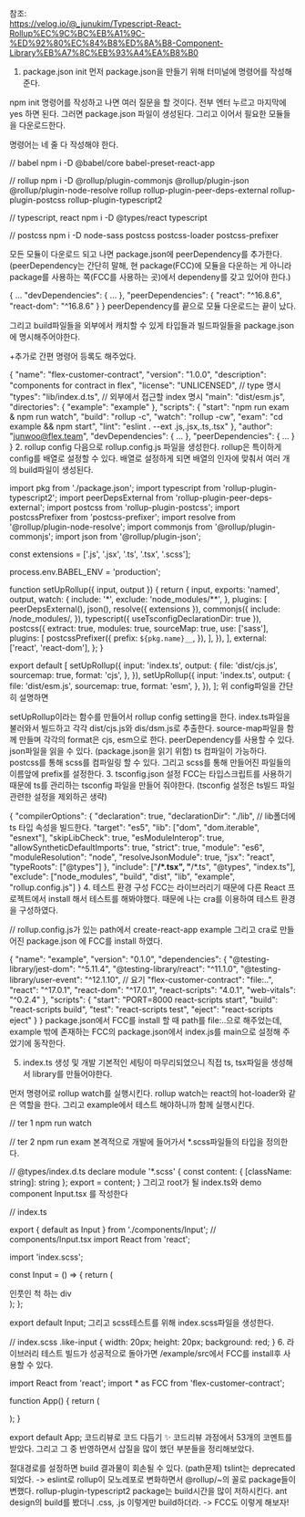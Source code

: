 참조: <br />
https://velog.io/@_junukim/Typescript-React-Rollup%EC%9C%BC%EB%A1%9C-%ED%92%80%EC%84%B8%ED%8A%B8-Component-Library%EB%A7%8C%EB%93%A4%EA%B8%B0

1. package.json init
   먼저 package.json을 만들기 위해 터미널에 명령어를 작성해준다.

npm init
명령어를 작성하고 나면 여러 질문을 할 것이다. 전부 엔터 누르고 마지막에 yes 하면 된다.
그러면 package.json 파일이 생성된다. 그리고 이어서 필요한 모듈들을 다운로드한다.

명령어는 네 줄 다 작성해야 한다.

// babel
npm i -D @babel/core babel-preset-react-app

// rollup
npm i -D @rollup/plugin-commonjs @rollup/plugin-json @rollup/plugin-node-resolve rollup rollup-plugin-peer-deps-external rollup-plugin-postcss rollup-plugin-typescript2

// typescript, react
npm i -D @types/react typescript

// postcss
npm i -D node-sass postcss postcss-loader postcss-prefixer

모든 모듈이 다운로드 되고 나면 package.json에 peerDependency를 추가한다.
(peerDependency는 간단히 말해, 현 package(FCC)에 모듈을 다운하는 게 아니라 package를 사용하는 쪽(FCC를 사용하는 곳)에서 dependeny를 갖고 있어야 한다.)

{
...
"devDependencies": {
...
},
"peerDependencies": {
"react": "^16.8.6",
"react-dom": "^16.8.6"
}
}
peerDependency를 끝으로 모듈 다운로드는 끝이 났다.

그리고 build파일들을 외부에서 캐치할 수 있게 타입들과 빌드파일들을 package.json에 명시해주어야한다.

+추가로 간편 명령어 등록도 해주었다.

{
"name": "flex-customer-contract",
"version": "1.0.0",
"description": "components for contract in flex",
"license": "UNLICENSED",
// type 명시
"types": "lib/index.d.ts",
// 외부에서 접근할 index 명시
"main": "dist/esm.js",
"directories": {
"example": "example"
},
"scripts": {
"start": "npm run exam & npm run watch",
"build": "rollup -c",
"watch": "rollup -cw",
"exam": "cd example && npm start",
"lint": "eslint . --ext .js,.jsx,.ts,.tsx"
},
"author": "junwoo@flex.team",
"devDependencies": {
...
},
"peerDependencies": {
...
}
} 2. rollup config
다음으로 rollup.config.js 파일을 생성한다.
rollup은 특이하게 config를 배열로 설정할 수 있다.
배열로 설정하게 되면 배열의 인자에 맞춰서 여러 개의 build파일이 생성된다.

import pkg from './package.json';
import typescript from 'rollup-plugin-typescript2';
import peerDepsExternal from 'rollup-plugin-peer-deps-external';
import postcss from 'rollup-plugin-postcss';
import postcssPrefixer from 'postcss-prefixer';
import resolve from '@rollup/plugin-node-resolve';
import commonjs from '@rollup/plugin-commonjs';
import json from '@rollup/plugin-json';

const extensions = ['.js', '.jsx', '.ts', '.tsx', '.scss'];

process.env.BABEL_ENV = 'production';

function setUpRollup({ input, output }) {
return {
input,
exports: 'named',
output,
watch: {
include: '\*',
exclude: 'node_modules/\*\*',
},
plugins: [
peerDepsExternal(),
json(),
resolve({ extensions }),
commonjs({
include: /node_modules/,
}),
typescript({ useTsconfigDeclarationDir: true }),
postcss({
extract: true,
modules: true,
sourceMap: true,
use: ['sass'],
plugins: [
postcssPrefixer({
prefix: `${pkg.name}__`,
}),
],
}),
],
external: ['react', 'react-dom'],
};
}

export default [
setUpRollup({
input: 'index.ts',
output: {
file: 'dist/cjs.js',
sourcemap: true,
format: 'cjs',
},
}),
setUpRollup({
input: 'index.ts',
output: {
file: 'dist/esm.js',
sourcemap: true,
format: 'esm',
},
}),
];
위 config파일을 간단히 설명하면

setUpRollup이라는 함수를 만들어서 rollup config setting을 한다.
index.ts파일을 불러와서 빌드하고 각각 dist/cjs.js와 dis/dsm.js로 추출한다.
source-map파일을 함께 만들며 각각의 format은 cjs, esm으로 한다.
peerDependency를 사용할 수 있다.
json파일을 읽을 수 있다. (package.json을 읽기 위함)
ts 컴파일이 가능하다.
postcss를 통해 scss를 컴파일링 할 수 있다. 그리고 scss를 통해 만들어진 파일들의 이름앞에 prefix를 설정한다. 3. tsconfig.json 설정
FCC는 타입스크립트를 사용하기 때문에 ts를 관리하는 tsconfig 파일을 만들어 줘야한다.
(tsconfig 설정은 ts빌드 파일 관련한 설정을 제외하곤 생략)

{
"compilerOptions": {
"declaration": true,
"declarationDir": "./lib", // lib폴더에 ts 타입 속성을 빌드한다.
"target": "es5",
"lib": ["dom", "dom.iterable", "esnext"],
"skipLibCheck": true,
"esModuleInterop": true,
"allowSyntheticDefaultImports": true,
"strict": true,
"module": "es6",
"moduleResolution": "node",
"resolveJsonModule": true,
"jsx": "react",
"typeRoots": ["@types"]
},
"include": ["**/*.tsx", "**/*.ts", "@types", "index.ts"],
"exclude": ["node_modules", "build", "dist", "lib", "example", "rollup.config.js"]
} 4. 테스트 환경 구성
FCC는 라이브러리기 때문에 다른 React 프로젝트에서 install 해서 테스트를 해봐야했다.
때문에 나는 cra를 이용하여 테스트 환경을 구성하였다.

// rollup.config.js가 있는 path에서
create-react-app example
그리고 cra로 만들어진 package.json 에 FCC를 install 하였다.

{
"name": "example",
"version": "0.1.0",
"dependencies": {
"@testing-library/jest-dom": "^5.11.4",
"@testing-library/react": "^11.1.0",
"@testing-library/user-event": "^12.1.10",
// 요기
"flex-customer-contract": "file:..",
"react": "^17.0.1",
"react-dom": "^17.0.1",
"react-scripts": "4.0.1",
"web-vitals": "^0.2.4"
},
"scripts": {
"start": "PORT=8000 react-scripts start",
"build": "react-scripts build",
"test": "react-scripts test",
"eject": "react-scripts eject"
}
}
package.json에서 FCC를 install 할 때 path를 file:..으로 해주었는데, example 밖에 존재하는 FCC의 package.json에서 index.js를 main으로 설정해 주었기에 동작한다.

5. index.ts 생성 및 개발
   기본적인 세팅이 마무리되었으니 직접 ts, tsx파일을 생성해서 library를 만들어야한다.

먼저 명령어로 rollup watch를 실행시킨다. rollup watch는 react의 hot-loader와 같은 역할을 한다. 그리고 example에서 테스트 해야하니까 함께 실행시킨다.

// ter 1
npm run watch

// ter 2
npm run exam
본격적으로 개발에 들어가서 \*.scss파일들의 타입을 정의한다.

// @types/index.d.ts
declare module '\*.scss' {
const content: { [className: string]: string };
export = content;
}
그리고 root가 될 index.ts와 demo component Input.tsx 를 작성한다

// index.ts

export { default as Input } from './components/Input';
// components/Input.tsx
import React from 'react';

import 'index.scss';

const Input = () => {
return (

<div class="like-input">인풋인 척 하는 div</div>
);
};

export default Input;
그리고 scss테스트를 위해 index.scss파일을 생성한다.

// index.scss
.like-input {
width: 20px;
height: 20px;
background: red;
} 6. 라이브러리 테스트
빌드가 성공적으로 돌아가면 /example/src에서 FCC를 install후 사용할 수 있다.

import React from 'react';
import \* as FCC from 'flex-customer-contract';

function App() {
return (

<div className="App">
<FCC.Input />
</div>
);
}

export default App;
코드리뷰로 코드 다듬기 ✨
코드리뷰 과정에서 53개의 코멘트를 받았다. 그리고 그 중 반영하면서 삽질을 많이 했던 부분들을 정리해보았다.

절대경로를 설정하면 build 결과물이 회손될 수 있다. (path문제)
tslint는 deprecated 되었다. -> eslint로
rollup이 모노레포로 변화하면서 @rollup/~의 꼴로 package들이 변했다.
rollup-plugin-typescript2 package는 build시간을 많이 저하시킨다.
ant design의 build를 봤더니 .css, .js 이렇게만 build하더라. -> FCC도 이렇게 해보자!
